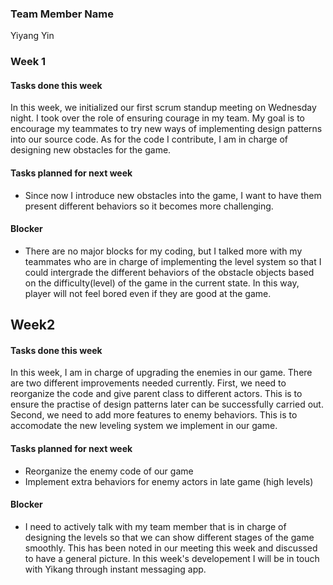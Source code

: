 ### Team Member Name

Yiyang Yin



### Week 1

#### Tasks done this week

In this week, we initialized our first scrum standup meeting on Wednesday night. I took over the role of ensuring courage in my team. My goal is to encourage my teammates to try new ways of implementing design patterns into our source code. As for the code I contribute, I am in charge of designing new obstacles for the game.

#### Tasks planned for next week

- Since now I introduce new obstacles into the game, I want to have them present different behaviors so it becomes more challenging.

#### Blocker

- There are no major blocks for my coding, but I talked more with my teammates who are in charge of implementing the level system so that I could intergrade the different behaviors of the obstacle objects based on the difficulty(level) of the game in the current state. In this way, player will not feel bored even if they are good at the game.

## Week2

#### Tasks done this week

In this week, I am in charge of upgrading the enemies in our game. There are two different improvements needed currently. First, we need to reorganize the code and give parent class to different actors. This is to ensure the practise of design patterns later can be successfully carried out. Second, we need to add more features to enemy behaviors. This is to accomodate the new leveling system we implement in our game.

#### Tasks planned for next week

- Reorganize the enemy code of our game
- Implement extra behaviors for enemy actors in late game (high levels)

#### Blocker

- I need to actively talk with my team member that is in charge of designing the levels so that we can show different stages of the game smoothly. This has been noted in our meeting this week and discussed to have a general picture. In this week's developement I will be in touch with Yikang through instant messaging app.